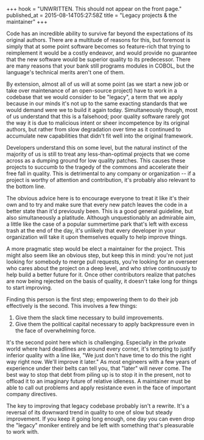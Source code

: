 +++
hook = "UNWRITTEN. This should not appear on the front page."
published_at = 2015-08-14T05:27:58Z
title = "Legacy projects & the maintainer"
+++

Code has an incredible ability to survive far beyond the expectations of its
original authors. There are a multitude of reasons for this, but foremost is
simply that at some point software becomes so feature-rich that trying to
reimplement it would be a costly endeavor, and would provide no guarantee that
the new software would be superior quality to its predecessor. There are many
reasons that your bank still programs modules in COBOL, but the language's
technical merits aren't one of them.

By extension, almost all of us will at some point (as we start a new job or
take over maintenance of an open-source project) have to work in a codebase
that we would consider to be "legacy", a term that we apply because in our
minds it's not up to the same exacting standards that we would demand were we
to build it again today. Simultaneously though, most of us understand that this
is a falsehood; poor quality software rarely got the way it is due to malicious
intent or sheer incompetence by its original authors, but rather from slow
degradation over time as it continued to accumulate new capabilities that
didn't fit well into the original framework.

Developers understand this on some level, but the natural instinct of the
majority of us is still to treat any less-than-optimal projects that we come
across as a dumping ground for low quality patches. This causes these projects
to succumb to the tragedy of the commons and accelerate their free fall in
quality. This is detrimental to any company or organization -- if a project is
worthy of attention and contribution, it's probably also relevant to the bottom
line.

The obvious advice here is to encourage everyone to treat it like it's their
own and to try and make sure that every new patch leaves the code in a better
state than it'd previously been. This is a good general guideline, but also
simultaneously a platitude. Although unquestionably an admirable aim, a little
like the case of a popular summertime park that's left with excess trash at the
end of the day, it's unlikely that every developer in your organization will
take it upon themselves equally to help improve things.

A more pragmatic step would be elect a maintainer for the project. This might
also seem like an obvious step, but keep this in mind: you're not just looking
for somebody to merge pull requests, you're looking for an overseer who cares
about the project on a deep level, and who strive continuously to help build a
better future for it. Once other contributors realize that patches are now
being rejected on the basis of quality, it doesn't take long for things to start
improving.

Finding this person is the first step; empowering them to do their job
effectively is the second. This involves a few things:

1. Give them the slack time necessary to build improvements.
2. Give them the political capital necessary to apply backpressure even in the
   face of overwhelming force.

It's the second point here which is challenging. Especially in the private
world where hard deadlines are around every corner, it's tempting to justify
inferior quality with a line like, "We just don't have time to do this the
right way right now. We'll improve it later." As most engineers with a few
years of experience under their belts can tell you, that "later" will never
come. The best way to stop that debt from piling up is to stop it in the
present, not to offload it to an imaginary future of relative idleness. A
maintainer must be able to call out problems and apply resistance even in the
face of important company directives.

The key to improving that legacy codebase probably isn't a rewrite. It's a
reversal of its downward trend in quality to one of slow but steady
improvement. If you keep it going long enough, one day you can even drop the
"legacy" moniker entirely and be left with something that's pleasurable to work
with.
